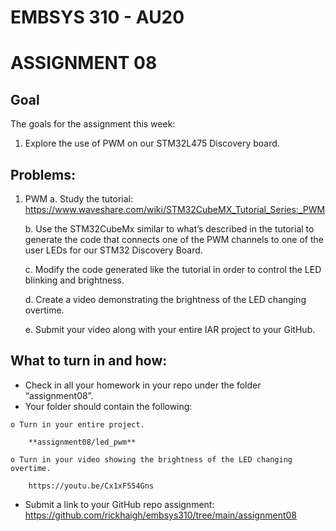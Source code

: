 # EMBSYS 310 - AU20
# ASSIGNMENT 08
## Goal
The goals for the assignment this week:
1. Explore the use of PWM on our STM32L475 Discovery board.
## Problems:
1. PWM
    a. Study the tutorial: https://www.waveshare.com/wiki/STM32CubeMX_Tutorial_Series:_PWM

    b. Use the STM32CubeMx similar to what’s described in the tutorial to generate the code that connects one of the PWM channels to one of the user LEDs for our STM32 Discovery Board.

    c. Modify the code generated like the tutorial in order to control the LED blinking and brightness.

    d. Create a video demonstrating the brightness of the LED changing overtime.

    e. Submit your video along with your entire IAR project to your GitHub.

## What to turn in and how:
   - Check in all your homework in your repo under the folder “assignment08”.
   - Your folder should contain the following:
  
    o Turn in your entire project.

        **assignment08/led_pwm**

    o Turn in your video showing the brightness of the LED changing overtime.

        https://youtu.be/Cx1xF554Gns

   - Submit a link to your GitHub repo assignment:
        https://github.com/rickhaigh/embsys310/tree/main/assignment08